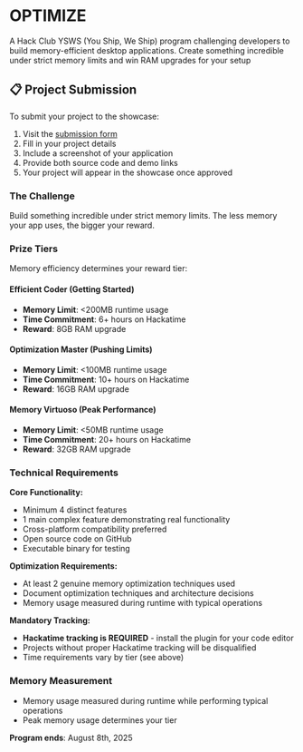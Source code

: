 # OPTIMIZE

A Hack Club YSWS (You Ship, We Ship) program challenging developers to build memory-efficient desktop applications. Create something incredible under strict memory limits and win RAM upgrades for your setup

## 📋 Project Submission

To submit your project to the showcase:

1. Visit the [submission form](https://forms.hackclub.com/t/fmL5xGZng2us)
2. Fill in your project details
3. Include a screenshot of your application
4. Provide both source code and demo links
5. Your project will appear in the showcase once approved

### The Challenge
Build something incredible under strict memory limits. The less memory your app uses, the bigger your reward.

### Prize Tiers
Memory efficiency determines your reward tier:

#### Efficient Coder (Getting Started)
- **Memory Limit**: <200MB runtime usage
- **Time Commitment**: 6+ hours on Hackatime
- **Reward**: 8GB RAM upgrade

#### Optimization Master (Pushing Limits)
- **Memory Limit**: <100MB runtime usage  
- **Time Commitment**: 10+ hours on Hackatime
- **Reward**: 16GB RAM upgrade

#### Memory Virtuoso (Peak Performance)
- **Memory Limit**: <50MB runtime usage
- **Time Commitment**: 20+ hours on Hackatime
- **Reward**: 32GB RAM upgrade

### Technical Requirements

**Core Functionality:**
- Minimum 4 distinct features
- 1 main complex feature demonstrating real functionality
- Cross-platform compatibility preferred
- Open source code on GitHub
- Executable binary for testing

**Optimization Requirements:**
- At least 2 genuine memory optimization techniques used
- Document optimization techniques and architecture decisions
- Memory usage measured during runtime with typical operations

**Mandatory Tracking:**
- **Hackatime tracking is REQUIRED** - install the plugin for your code editor
- Projects without proper Hackatime tracking will be disqualified
- Time requirements vary by tier (see above)

### Memory Measurement
- Memory usage measured during runtime while performing typical operations
- Peak memory usage determines your tier

**Program ends**: August 8th, 2025
